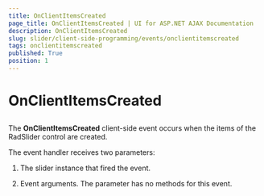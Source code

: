 ```yaml
---
title: OnClientItemsCreated
page_title: OnClientItemsCreated | UI for ASP.NET AJAX Documentation
description: OnClientItemsCreated
slug: slider/client-side-programming/events/onclientitemscreated
tags: onclientitemscreated
published: True
position: 1
---
```


# OnClientItemsCreated



## 

The __OnClientItemsCreated__ client-side event occurs when the items of the RadSlider control are created.

The event handler receives two parameters:

1. The slider instance that fired the event.

1. Event arguments. The parameter has no methods for this event.
